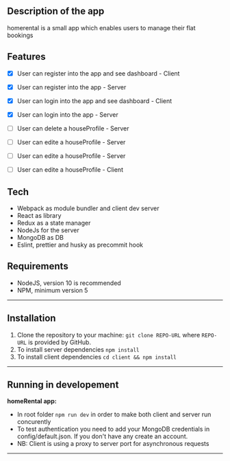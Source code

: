 ## Description of the app
homerental is a small app which enables users to manage their flat bookings

## Features
* [x] User can register into the app and see dashboard - Client
* [x] User can register into the app - Server
* [x] User can login into the app and see dashboard - Client
* [x] User can login into the app - Server

* [ ] User can delete a houseProfile - Server
* [ ] User can edite a houseProfile - Server
* [ ] User can edite a houseProfile - Server
* [ ] User can edite a houseProfile - Client

## Tech
- Webpack as module bundler and client dev server
- React as library
- Redux as a state manager
- NodeJs for the server
- MongoDB as DB
- Eslint, prettier and husky as precommit hook

## Requirements

- NodeJS, version 10 is recommended
- NPM, minimum version 5

---

## Installation

1. Clone the repository to your machine: `git clone REPO-URL` where `REPO-URL` is provided by GitHub.
1. To install server dependencies `npm install`
2. To install client dependencies `cd client && npm install`

---

## Running in developement
__homeRental app:__
- In root folder `npm run dev` in order to make both client and server run concurently
- To test authentication you need to add your MongoDB credentials in config/default.json. If you don't have any create an account.
- NB: Client is using a proxy to server port for asynchronous requests
---


